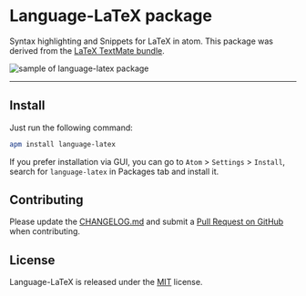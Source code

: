 # Language-LaTeX package

Syntax highlighting and Snippets for LaTeX in atom. This package was derived from the [LaTeX TextMate bundle](https://github.com/textmate/latex.tmbundle).

![sample of language-latex package](/_img/preview_compressed.jpg "sample of language-latex package")

------------------------

## Install
Just run the following command:

```bash
apm install language-latex
```

If you prefer installation via GUI, you can go to `Atom` > `Settings` > `Install`, search for `language-latex` in Packages tab and install it.

## Contributing
Please update the [CHANGELOG.md](https://github.com/area/language-latex/blob/master/CHANGELOG.md) and submit a [Pull Request on GitHub](https://help.github.com/articles/using-pull-requests) when contributing.

## License
Language-LaTeX is released under the [MIT](https://github.com/area/language-latex/blob/master/LICENSE.md) license.
